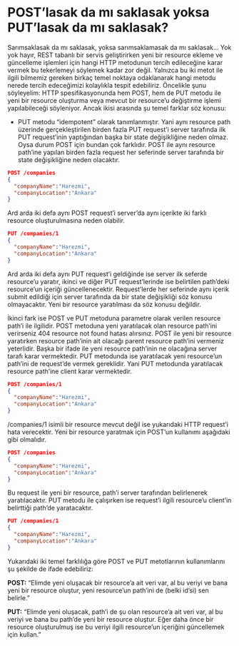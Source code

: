 # POST’lasak da mı saklasak yoksa PUT’lasak da mı saklasak?

Sarımsaklasak da mı saklasak, yoksa sarımsaklamasak da mı saklasak… Yok yok hayır, REST tabanlı bir servis geliştirirken 
yeni bir resource ekleme ve güncelleme işlemleri için hangi HTTP metodunun tercih edileceğine karar vermek bu tekerlemeyi 
söylemek kadar zor değil. Yalnızca bu iki metot ile ilgili bilmemiz gereken birkaç temel noktaya odaklanarak hangi metodu 
nerede tercih edeceğimizi kolaylıkla tespit edebiliriz. Öncelikle şunu söyleyelim: HTTP spesifikasyonunda hem POST, hem 
de PUT metodu ile yeni bir resource oluşturma veya mevcut bir resource’u değiştirme işlemi yapılabileceği söyleniyor. 
Ancak ikisi arasında şu temel farklar söz konusu:

* PUT metodu “idempotent” olarak tanımlanmıştır. Yani aynı resource path üzerinde gerçekleştirilen birden fazla PUT request’i server tarafında ilk PUT request’inin yaptığından başka bir state değişikliğine neden olmaz. Oysa durum POST için bundan çok farklıdır. POST ile aynı resource path’ine yapılan birden fazla request her seferinde server tarafında bir state değişikliğine neden olacaktır.

```json
POST /companies
{
  "companyName":"Harezmi",
  "companyLocation":"Ankara"
}
```
Ard arda iki defa aynı POST request’i server’da aynı içerikte iki farklı resource oluşturulmasına neden olabilir.

```json
PUT /companies/1
{
  "companyName":"Harezmi",
  "companyLocation":"Ankara"
}
```

Ard arda iki defa aynı PUT request’i geldiğinde ise server ilk seferde resource’u yaratır, ikinci ve diğer PUT 
request’lerinde ise belirtilen path’deki resource’un içeriği güncellenecektir. Request’lerde her seferinde aynı içerik 
submit edildiği için server tarafında da bir state değişikliği söz konusu olmayacaktır. Yeni bir resource yaratılması da 
söz konusu değildir.

İkinci fark ise POST ve PUT metoduna parametre olarak verilen resource path’i ile ilgilidir. POST metoduna yeni yaratılacak 
olan resource path’ini verirseniz 404 resource not found hatası alırsınız. POST ile yeni bir resource yaratırken resource 
path’inin ait olacağı parent resource path’ini vermeniz yeterlidir. Başka bir ifade ile yeni resource path’inin ne olacağına 
server tarafı karar vermektedir. PUT metodunda ise yaratılacak yeni resource’un path’ini de request’de vermek gereklidir. 
Yani PUT metodunda yaratılacak resource path’ine client karar vermektedir.

```json
POST /companies/1
{
  "companyName":"Harezmi",
  "companyLocation":"Ankara"
}
```

/companies/1 isimli bir resource mevcut değil ise yukarıdaki HTTP request’i hata verecektir. Yeni bir resource yaratmak 
için POST’un kullanımı aşağıdaki gibi olmalıdır.

```json
POST /companies
{
  "companyName":"Harezmi",
  "companyLocation":"Ankara"
}
```

Bu request ile yeni bir resource, path’i server tarafından belirlenerek yaratılacaktır. PUT metodu ile çalışırken ise 
request’i ilgili resource’u client’in belirttiği path’de yaratacaktır.

```json
PUT /companies/1
{
  "companyName":"Harezmi",
  "companyLocation":"Ankara"
}
```

Yukarıdaki iki temel farklılığa göre POST ve PUT metotlarının kullanımlarını şu şekilde de ifade edebiliriz:

**POST:** “Elimde yeni oluşacak bir resource’a ait veri var, al bu veriyi ve bana yeni bir resource oluştur, yeni resource’un path’ini de (belki id’si) sen belirle.”

**PUT:** “Elimde yeni oluşacak, path’i de şu olan resource’a ait veri var, al bu veriyi ve bana bu path’de yeni bir resource oluştur. Eğer daha önce bir resource oluşturulmuş ise bu veriyi ilgili resource’un içeriğini güncellemek için kullan.”
